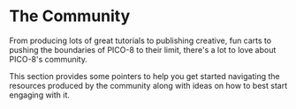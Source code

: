 # The Community

From producing lots of great tutorials to publishing creative, fun carts to
pushing the boundaries of PICO-8 to their limit, there's a lot to love about
PICO-8's community.

This section provides some pointers to help you get started navigating the
resources produced by the community along with ideas on how to best start
engaging with it.
